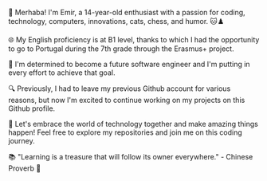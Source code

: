 👋 Merhaba! I'm Emir, a 14-year-old enthusiast with a passion for coding, technology, computers, innovations, cats, chess, and humor. 🐱♟️

🌐 My English proficiency is at B1 level, thanks to which I had the opportunity to go to Portugal during the 7th grade through the Erasmus+ project.

🚀 I'm determined to become a future software engineer and I'm putting in every effort to achieve that goal.

🔍 Previously, I had to leave my previous Github account for various reasons, but now I'm excited to continue working on my projects on this Github profile.

🔮 Let's embrace the world of technology together and make amazing things happen! Feel free to explore my repositories and join me on this coding journey.

📚 "Learning is a treasure that will follow its owner everywhere." - Chinese Proverb 🌟
